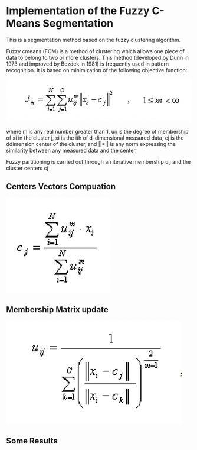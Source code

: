 # Implementation of the Fuzzy C-Means Segmentation
This is a segmentation method based on the fuzzy clustering algorithm.

Fuzzy cmeans (FCM) is a method of clustering which allows one piece of data to belong to two or more clusters. This method (developed by Dunn in 1973 and improved by Bezdek in 1981) is frequently used in pattern recognition. It is based on minimization of the following objective function:

![alt text](https://github.com/tiserge2/fuzzy-clustering/blob/main/figures/objective_function.png?raw=true)

where m is any real number greater than 1, uij is the degree of membership of xi in the cluster j, xi is the ith of d-dimensional measured data, cj is the ddimension center of the cluster, and ||*|| is any norm expressing the similarity between any measured data and the center.

Fuzzy partitioning is carried out through an iterative membership uij and the cluster centers cj

## Centers Vectors Compuation

![alt text](https://github.com/tiserge2/fuzzy-clustering/blob/main/figures/centers_compute.png?raw=true)

## Membership Matrix update

![alt text](https://github.com/tiserge2/fuzzy-clustering/blob/main/figures/membership_update.png?raw=true)

## Some Results 